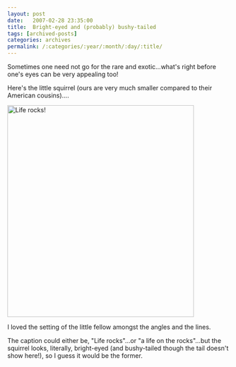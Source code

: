 ```yaml
---
layout: post
date:	2007-02-28 23:35:00
title:  Bright-eyed and (probably) bushy-tailed
tags: [archived-posts]
categories: archives
permalink: /:categories/:year/:month/:day/:title/
---
```

Sometimes one need not go for the rare and exotic...what's right before one's eyes can be very appealing too!

Here's the little squirrel (ours are very much smaller compared to their American cousins)....

<a href="http://www.flickr.com/photos/96476944@N00/405852473/" title="Photo Sharing"><img src="http://farm1.static.flickr.com/124/405852473_ee7bf28a7c.jpg" width="422" height="480" alt="Life rocks!" /></a>

I loved the setting of the little fellow amongst the angles and the lines.

The caption could either be, "Life rocks"...or "a life on the rocks"...but the squirrel looks, literally, bright-eyed (and bushy-tailed though the tail doesn't show here!), so I guess it would be the former.
